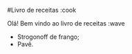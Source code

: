 #Livro de receitas :cook

Olá! Bem vindo ao livro de receitas :wave

 - Strogonoff de frango;
 - Pavê.